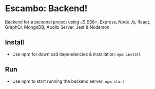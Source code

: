 # Escambo: Backend!
Backend for a personal project using JS ES6+, Express, Node.Js, React, GraphQl, MongoDB, Apollo Server, Jest & Nodemon.

## Install

- Use npm for download dependencies & installation:
`npm install`

## Run
- Use npm to start running the backend server:
`npm start`


